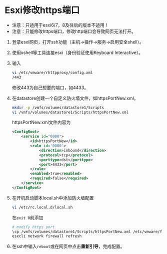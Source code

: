 # Esxi修改https端口

+ 注意：只适用于esxi6/7，8及往后的版本不适用！
+ 注意：只能修改https端口，修改http端口会导致网页无法打开。

1. 登录esxi网页，打开ssh功能（主机->操作->服务->启用安全shell）。
2. 使用xshell等工具连接esxi（身份验证使用Keyboard Interactive）。
3. 输入

    ```bash
    vi /etc/vmware/rhttpproxy/config.xml
    /443
    ```

    修改443为自己想要的端口，如4433。
4. 在datastore创建一个自定义防火墙文件，如httpsPortNew.xml。

    ```bash
    mkdir -p /vmfs/volumes/datastore1/Scripts
    vi /vmfs/volumes/datastore1/Scripts/httpsPortNew.xml
    ```

    httpsPortNew.xml文件内容为

    ```xml
    <ConfigRoot>
        <service id="0000">
            <id>httpsPortNew</id>
            <rule id='0000'>
                <direction>inbound</direction>
                <protocol>tcp</protocol>
                <porttype>dst</porttype>
                <port>4433</port>
            </rule>
            <enabled>true</enabled>
            <required>false</required>
        </service>
    </ConfigRoot>
    ```

5. 在开机启动脚本local.sh中添加防火墙配置

    ```bash
    vi /etc/rc.local.d/local.sh
    ```

    在```exit 0```前添加

    ```bash
    # modify https port
    \cp /vmfs/volumes/datastore1/Scripts/httpsPortNew.xml /etc/vmware/firewall/ -r
    esxcli network firewall refresh
    ```

6. 在ssh中输入```reboot```或在网页中点击**重新引导**，完成配置。

